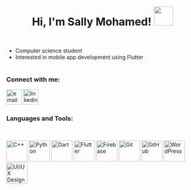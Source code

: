 <h1 align="center"> Hi, I'm Sally Mohamed! <img src="https://media.giphy.com/media/mGcNjsfWAjY5AEZNw6/giphy.gif" width="50"></h1>

<br>

- Computer science student 
- Interested in mobile app development using Flutter
<br><br>
<h3 align="left">Connect with me:</h3>
<p>
 <a href="mailto:s4llymohamed@gmail.com"><img src="https://img.icons8.com/color/96/000000/gmail.png" alt="email"alt="email" width="40" height="40"/></a>
 <a href="https://www.linkedin.com/in/sally-mohamed-691588302"><img src="https://img.icons8.com/color/96/000000/linkedin.png" alt="linkedin"alt="email" width="40" height="40"/></a>
</p>

<h3 align="left">Languages and Tools:</h3>
<br>
<p align="left">
<img src="https://cdn.jsdelivr.net/gh/devicons/devicon/icons/cplusplus/cplusplus-original.svg" alt="C++" width="55px" title="C++"> 
<img src="https://cdn3.emoji.gg/emojis/9985-python.png" width="55px" height="55px" alt="Python">
 <img src="https://cdn.jsdelivr.net/gh/devicons/devicon/icons/dart/dart-original.svg" alt="Dart" width="55px" title="Dart">
<img src="https://cdn.jsdelivr.net/gh/devicons/devicon/icons/flutter/flutter-original.svg" alt="Flutter" width="55px" title="Flutter">
<img src="https://cdn.jsdelivr.net/gh/devicons/devicon/icons/firebase/firebase-plain.svg" alt="Firebase" width="55px" title="Firebase">
<img src="https://cdn.jsdelivr.net/gh/devicons/devicon/icons/git/git-original.svg" alt="Git" width="55px" title="Git"> 
<img src="https://cdn.jsdelivr.net/gh/devicons/devicon/icons/github/github-original.svg" alt="GitHub" width="55px" title="GitHub"> 
<img src="https://cdn.jsdelivr.net/gh/devicons/devicon/icons/wordpress/wordpress-original.svg" alt="WordPress" width="55px" title="WordPress">
<img src="https://cdn.jsdelivr.net/gh/devicons/devicon/icons/figma/figma-original.svg" alt="UI/UX Design" width="55px" title="UI/UX Design">
</p>

    


